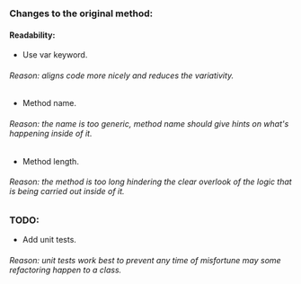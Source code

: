 ### Changes to the original method:

#### Readability:
- Use var keyword.
###### Reason: aligns code more nicely and reduces the variativity.
- Method name.
###### Reason: the name is too generic, method name should give hints on what's happening inside of it.
- Method length.
###### Reason: the method is too long hindering the clear overlook of the logic that is being carried out inside of it.

### TODO:
- Add unit tests.
###### Reason: unit tests work best to prevent any time of misfortune may some refactoring happen to a class.